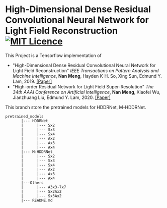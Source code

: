 # High-Dimensional Dense Residual Convolutional Neural Network for Light Field Reconstruction [![MIT Licence](https://badges.frapsoft.com/os/mit/mit.svg?v=103)](https://opensource.org/licenses/mit-license.php)
This Project is a Tensorflow implementation of 
* "High-Dimensional Dense Residual Convolutional Neural Network for Light Field Reconstruction" *IEEE Transactions on Pattern Analysis and Machine Intelligence*, **Nan Meng**, Hayden K-H. So, Xing Sun, Edmund Y. Lam, 2019. [[Paper]](https://arxiv.org/pdf/1910.01426.pdf)
* "High-order Residual Network for Light Field Super-Resolution" *The 34th AAAI Conference on Artificial Intelligence*, **Nan Meng**, Xiaofei Wu, Jianzhuang Liu, Edmund Y. Lam, 2020. [[Paper]](https://arxiv.org/pdf/2003.13094.pdf)

This branch store the pretrained models for HDDRNet, M-HDDRNet. 

```
pretrained_models
       |--- HDDRNet
       |      |--- Sx2
       |      |--- Sx3
       |      |--- Sx4
       |      |--- Ax2
       |      |--- Ax3
       |      |--- Ax4
       |--- M-HDDRNet
       |      |--- Sx2
       |      |--- Sx3
       |      |--- Sx4
       |      |--- Ax2
       |      |--- Ax3
       |      |--- Ax4
       |---Others
       |      |--- A3x3-7x7
       |      |--- Sx2Ax2
       |      |--- Sx3Ax2
       |--- README.md
```
